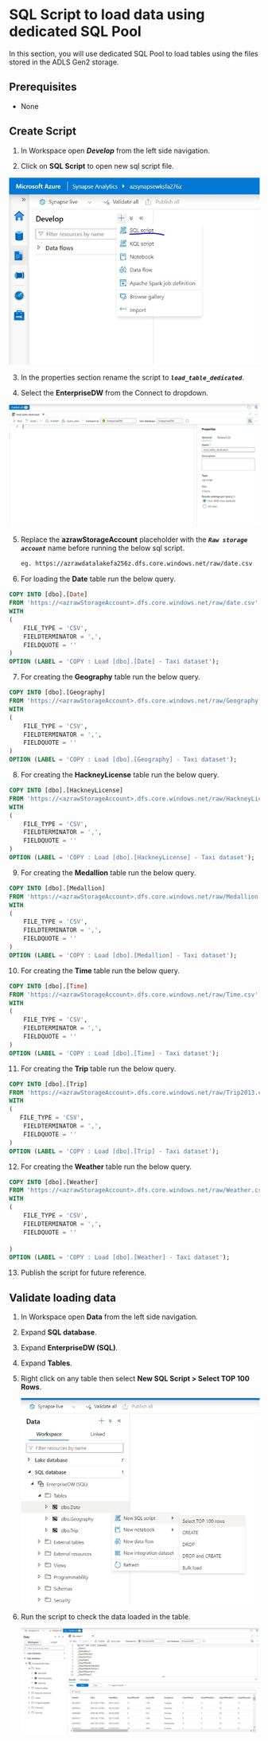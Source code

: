 # SQL Script to load data using dedicated SQL Pool

In this section, you will use dedicated SQL Pool to load tables using the files stored in the ADLS Gen2 storage.

## Prerequisites

- None 


## Create Script

1.  In Workspace open **_Develop_** from the left side navigation.

2.  Click on  **SQL Script** to open new sql script file.

  ![openSQLScript](./assets/1_openSQLScript.JPG "Select resource groups")

3.  In the properties section rename the script to **_``load_table_dedicated``_**.

4.  Select the **EnterpriseDW** from the Connect to dropdown.

  ![renameSQLScript](./assets/2_rename_load_script.JPG "rename script")

5.  Replace the **azrawStorageAccount** placeholder with the **_``Raw storage account``_** name before running the below sql script.

    ```sh
    eg. https://azrawdatalakefa256z.dfs.core.windows.net/raw/date.csv
    ```
	
6.  For loading the **Date** table run the below query.

``` sql
COPY INTO [dbo].[Date]
FROM 'https://<azrawStorageAccount>.dfs.core.windows.net/raw/date.csv'
WITH
(
    FILE_TYPE = 'CSV',
	FIELDTERMINATOR = ',',
	FIELDQUOTE = ''
)
OPTION (LABEL = 'COPY : Load [dbo].[Date] - Taxi dataset');

```

7.  For creating the **Geography** table run the below query.

``` sql
COPY INTO [dbo].[Geography]
FROM 'https://<azrawStorageAccount>.dfs.core.windows.net/raw/Geography.csv'
WITH
(
    FILE_TYPE = 'CSV',
	FIELDTERMINATOR = ',',
	FIELDQUOTE = ''
)
OPTION (LABEL = 'COPY : Load [dbo].[Geography] - Taxi dataset');
```

8. For creating the **HackneyLicense** table run the below query.

``` sql
COPY INTO [dbo].[HackneyLicense]
FROM 'https://<azrawStorageAccount>.dfs.core.windows.net/raw/HackneyLicense.csv'
WITH
(
    FILE_TYPE = 'CSV',
	FIELDTERMINATOR = ',',
	FIELDQUOTE = ''
)
OPTION (LABEL = 'COPY : Load [dbo].[HackneyLicense] - Taxi dataset');
```

9. For creating the **Medallion** table run the below query.

``` sql
COPY INTO [dbo].[Medallion]
FROM 'https://<azrawStorageAccount>.dfs.core.windows.net/raw/Medallion.csv'
WITH
(
    FILE_TYPE = 'CSV',
	FIELDTERMINATOR = ',',
	FIELDQUOTE = ''
)
OPTION (LABEL = 'COPY : Load [dbo].[Medallion] - Taxi dataset');
```
10. For creating the **Time** table run the below query.

``` sql
COPY INTO [dbo].[Time]
FROM 'https://<azrawStorageAccount>.dfs.core.windows.net/raw/Time.csv'
WITH
(
    FILE_TYPE = 'CSV',
	FIELDTERMINATOR = ',',
	FIELDQUOTE = ''
)
OPTION (LABEL = 'COPY : Load [dbo].[Time] - Taxi dataset');
```

11. For creating the **Trip** table run the below query.

``` sql
COPY INTO [dbo].[Trip]
FROM 'https://<azrawStorageAccount>.dfs.core.windows.net/raw/Trip2013.csv'
WITH
(
   FILE_TYPE = 'CSV',
	FIELDTERMINATOR = ',',
	FIELDQUOTE = ''
)
OPTION (LABEL = 'COPY : Load [dbo].[Trip] - Taxi dataset');
```

12. For creating the **Weather** table run the below query.

``` sql
COPY INTO [dbo].[Weather]
FROM 'https://<azrawStorageAccount>.dfs.core.windows.net/raw/Weather.csv'
WITH
(
    FILE_TYPE = 'CSV',
	FIELDTERMINATOR = ',',
	FIELDQUOTE = ''
	
)
OPTION (LABEL = 'COPY : Load [dbo].[Weather] - Taxi dataset');
```
13. Publish the script for future reference.
 
## Validate loading data

1. In Workspace open **Data** from the left side navigation.
2. Expand **SQL database**.
3. Expand **EnterpriseDW (SQL)**.
4. Expand **Tables**.
5. Right click on any table then select **New SQL Script > Select TOP 100 Rows**.

   ![selecttop100](./assets/3_select_top100.JPG "Select top 100")

7. Run the script to check the data loaded in the table.

   ![RunQuery](./assets/4_query_result.JPG "run query")
